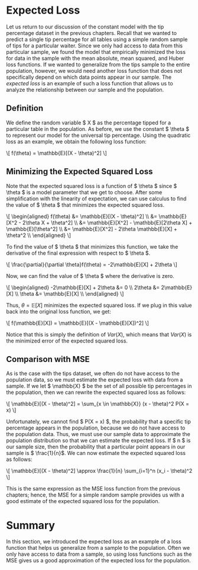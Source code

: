 # Expected Loss
Let us return to our discussion of the constant model with the tip percentage dataset in the previous chapters. Recall that we wanted to predict a single tip percentage for all tables using a simple random sample of tips for a particular waiter. Since we only had access to data from this particular sample, we found the model that empirically minimized the loss for data in the sample with the mean absolute, mean squared, and Huber loss functions. If we wanted to generalize from the tips sample to the entire population, however, we would need another loss function that does not specifically depend on which data points appear in our sample. The *expected loss* is an example of such a loss function that allows us to analyze the relationship between our sample and the population.

## Definition
We define the random variable $ X $ as the percentage tipped for a particular table in the population. As before, we use the constant $ \theta $ to represent our model for the universal tip percentage. Using the quadratic loss as an example, we obtain the following loss function:

\\[ f(\theta) =  \mathbb{E}[(X - \theta)^2] \\]

## Minimizing the Expected Squared Loss
Note that the expected squared loss is a function of $ \theta $ since $ \theta $ is a model parameter that we get to choose. After some simplification with the linearity of expectation, we can use calculus to find the value of $ \theta $ that minimizes the expected squared loss.

\\[ \begin{aligned}
f(\theta) &=  \mathbb{E}[(X - \theta)^2] \\\\
&= \mathbb{E}[X^2 - 2\theta X + \theta^2] \\\\
&= \mathbb{E}[X^2] - \mathbb{E}[2\theta X] + \mathbb{E}[\theta^2] \\\\
&= \mathbb{E}[X^2] - 2\theta \mathbb{E}[X] + \theta^2 \\\\
\end{aligned} \\]

To find the value of $ \theta $ that minimizes this function, we take the derivative of the final expression with respect to $ \theta $.

\\[ \frac{\partial}{\partial \theta}f(\theta) = -2\mathbb{E}[X] + 2\theta \\]

Now, we can find the value of $ \theta $ where the derivative is zero.

\\[ \begin{aligned}
-2\mathbb{E}[X] + 2\theta &= 0 \\\\
2\theta &= 2\mathbb{E}[X] \\\\
\theta &= \mathbb{E}[X] \\\\
\end{aligned} \\]

Thus, $\theta = \mathbb{E}[X]$ minimizes the expected squared loss. If we plug in this value back into the original loss function, we get:

\\[ f(\mathbb{E}[X]) = \mathbb{E}[(X - \mathbb{E}[X])^2] \\]

Notice that this is simply the definition of $Var(X)$, which means that $Var(X)$ is the minimized error of the expected squared loss.

## Comparison with MSE
As is the case with the tips dataset, we often do not have access to the population data, so we must estimate the expected loss with data from a sample. If we let $ \mathbb{X} $ be the set of all possible tip percentages in the population, then we can rewrite the expected squared loss as follows:

\\[ \mathbb{E}[(X - \theta)^2] = \sum_{x \in \mathbb{X}} (x - \theta)^2 P(X = x) \\]

Unfortunately, we cannot find $ P(X = x) $, the probability that a specific tip percentage appears in the population, because we do not have access to the population data. Thus, we must use our sample data to approximate the population distribution so that we can estimate the expected loss. If $ n $ is our sample size, then the probability that a particular point appears in our sample is $ \frac{1}{n}$. We can now estimate the expected squared loss as follows:

\\[
\mathbb{E}[(X - \theta)^2] \approx \frac{1}{n} \sum_{i=1}^n (x_i - \theta)^2
\\]

This is the same expression as the MSE loss function from the previous chapters; hence, the MSE for a simple random sample provides us with a good estimate of the expected squared loss for the population.

# Summary

In this section, we introduced the expected loss as an example of a loss function that helps us generalize from a sample to the population. Often we only have access to data from a sample, so using loss functions such as the MSE gives us a good approximation of the expected loss for the population.
